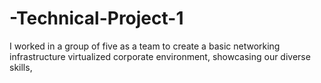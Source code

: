 # -Technical-Project-1
I worked in a group of five as a team to create a basic networking infrastructure virtualized corporate environment, showcasing our diverse skills,
